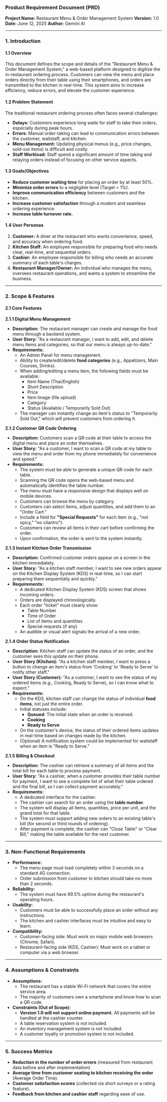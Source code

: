 ### **Product Requirement Document (PRD)**
**Project Name:** Restaurant Menu & Order Management System
**Version:** 1.0
**Date:** June 12, 2025
**Author:** Gemini AI

---

### **1. Introduction**

#### **1.1 Overview**
This document defines the scope and details of the "Restaurant Menu & Order Management System," a web-based platform designed to digitize the in-restaurant ordering process. Customers can view the menu and place orders directly from their table using their smartphones, and orders are transmitted to the kitchen in real-time. This system aims to increase efficiency, reduce errors, and elevate the customer experience.

#### **1.2 Problem Statement**
The traditional restaurant ordering process often faces several challenges:
* **Delays:** Customers experience long waits for staff to take their orders, especially during peak hours.
* **Errors:** Manual order-taking can lead to communication errors between the customer, waitstaff, and kitchen.
* **Menu Management:** Updating physical menus (e.g., price changes, sold-out items) is difficult and costly.
* **Staff Workload:** Staff spend a significant amount of time taking and relaying orders instead of focusing on other service aspects.

#### **1.3 Goals/Objectives**
* **Reduce customer waiting time** for placing an order by at least 50%.
* **Minimize order errors** to a negligible level (Target < 1%).
* **Improve communication efficiency** between customers and the kitchen.
* **Increase customer satisfaction** through a modern and seamless ordering experience.
* **Increase table turnover rate.**

#### **1.4 User Personas**
1.  **Customer:** A diner at the restaurant who wants convenience, speed, and accuracy when ordering food.
2.  **Kitchen Staff:** An employee responsible for preparing food who needs clear, real-time, and sequential orders.
3.  **Cashier:** An employee responsible for billing who needs an accurate summary of each table's charges.
4.  **Restaurant Manager/Owner:** An individual who manages the menu, oversees restaurant operations, and wants a system to streamline the business.

---

### **2. Scope & Features**

#### **2.1 Core Features**

**2.1.1 Digital Menu Management**
* **Description:** The restaurant manager can create and manage the food menu through a backend system.
* **User Story:** "As a restaurant manager, I want to add, edit, and delete menu items and categories, so that our menu is always up-to-date."
* **Requirements:**
    * An Admin Panel for menu management.
    * Ability to create/edit/delete **food categories** (e.g., Appetizers, Main Courses, Drinks).
    * When adding/editing a menu item, the following fields must be available:
        * Item Name (Thai/English)
        * Short Description
        * Price
        * Item Image (file upload)
        * Category
        * Status (Available / Temporarily Sold Out)
    * The manager can instantly change an item's status to "Temporarily Sold Out," which will prevent customers from ordering it.

**2.1.2 Customer QR Code Ordering**
* **Description:** Customers scan a QR code at their table to access the digital menu and place an order themselves.
* **User Story:** "As a customer, I want to scan a QR code at my table to view the menu and order from my phone immediately for convenience and speed."
* **Requirements:**
    * The system must be able to generate a unique QR code for each table.
    * Scanning the QR code opens the web-based menu and automatically identifies the table number.
    * The menu must have a responsive design that displays well on mobile devices.
    * Customers can browse the menu by category.
    * Customers can select items, adjust quantities, and add them to an "Order Cart."
    * Include a field for **"Special Requests"** for each item (e.g., "not spicy," "no cilantro").
    * Customers can review all items in their cart before confirming the order.
    * Upon confirmation, the order is sent to the system instantly.

**2.1.3 Instant Kitchen Order Transmission**
* **Description:** Confirmed customer orders appear on a screen in the kitchen immediately.
* **User Story:** "As a kitchen staff member, I want to see new orders appear on the Kitchen Display System (KDS) in real-time, so I can start preparing them sequentially and quickly."
* **Requirements:**
    * A dedicated Kitchen Display System (KDS) screen that shows incoming orders.
    * Orders are displayed chronologically.
    * Each order "ticket" must clearly show:
        * Table Number
        * Time of Order
        * List of items and quantities
        * Special requests (if any)
    * An audible or visual alert signals the arrival of a new order.

**2.1.4 Order Status Notification**
* **Description:** Kitchen staff can update the status of an order, and the customer sees this update on their phone.
* **User Story (Kitchen):** "As a kitchen staff member, I want to press a button to change an item's status from 'Cooking' to 'Ready to Serve' to notify other staff."
* **User Story (Customer):** "As a customer, I want to see the status of my ordered items (e.g., Cooking, Ready to Serve), so I can know what to expect."
* **Requirements:**
    * On the KDS, kitchen staff can change the status of individual **food items**, not just the entire order.
    * Initial statuses include:
        * **Queued**: The initial state when an order is received.
        * **Cooking**
        * **Ready to Serve**
    * On the customer's device, the status of their ordered items updates in real-time based on changes made by the kitchen.
    * (Optional) A notification system could be implemented for waitstaff when an item is "Ready to Serve."

**2.1.5 Billing & Checkout**
* **Description:** The cashier can retrieve a summary of all items and the total bill for each table to process payment.
* **User Story:** "As a cashier, when a customer provides their table number for payment, I want to see a complete list of what their table ordered and the final bill, so I can collect payment accurately."
* **Requirements:**
    * A dedicated interface for the cashier.
    * The cashier can search for an order using the **table number**.
    * The system will display all items, quantities, price per unit, and the grand total for that table.
    * The system must support adding new orders to an existing table's bill (for second or third rounds of ordering).
    * After payment is complete, the cashier can "Close Table" or "Clear Bill," making the table available for the next customer.

---

### **3. Non-Functional Requirements**
* **Performance:**
    * The menu page must load completely within 3 seconds on a standard 4G connection.
    * Order submission from customer to kitchen should take no more than 2 seconds.
* **Reliability:**
    * The system must have 99.5% uptime during the restaurant's operating hours.
* **Usability:**
    * Customers must be able to successfully place an order without any instructions.
    * The kitchen and cashier interfaces must be intuitive and easy to learn.
* **Compatibility:**
    * Customer-facing side: Must work on major mobile web browsers (Chrome, Safari).
    * Restaurant-facing side (KDS, Cashier): Must work on a tablet or computer via a web browser.

---

### **4. Assumptions & Constraints**
* **Assumptions:**
    * The restaurant has a stable Wi-Fi network that covers the entire service area.
    * The majority of customers own a smartphone and know how to scan a QR code.
* **Constraints (Out of Scope):**
    * **Version 1.0 will not support online payment.** All payments will be handled at the cashier counter.
    * A table reservation system is not included.
    * An inventory management system is not included.
    * A customer loyalty or promotion system is not included.

---

### **5. Success Metrics**
* **Reduction in the number of order errors** (measured from restaurant data before and after implementation).
* **Average time from customer seating to kitchen receiving the order** (Average Order Time).
* **Customer satisfaction scores** (collected via short surveys or a rating feature).
* **Feedback from kitchen and cashier staff** regarding ease of use.

